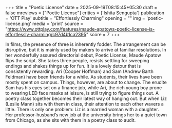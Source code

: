 +++
title = "Poetic License"
date = 2025-09-19T08:15:45+05:30
draft = false
mreviews = ["Poetic License"]
critics = ['Ishita Sengupta']
publication = 'OTT Play'
subtitle = "Effortlessly Charming"
opening = ""
img = 'poetic-license.png'
media = 'print'
source = "https://www.ottplay.com/features/maude-apatows-poetic-license-is-effortlessly-charming/c97d4b1ca2395"
score = 7
+++

In films, the presence of three is inherently fodder. The arrangement can be disruptive, but it is mainly used by makers to arrive at familiar resolutions. In her wonderfully assured directorial debut, Poetic License, Maude Apatow flips the script. She takes three people, resists settling for sweeping endings and shakes things up for fun. It is a lovely detour that is consistently rewarding. Ari (Cooper Hoffman) and Sam (Andrew Barth Feldman) have been friends for a while. As students, their lives have been mostly spent on campus. Things, however, are about to change. The erudite Sam has his eyes set on a finance job, while Ari, the rich young boy prone to wearing LED face masks at leisure, is still trying to figure things out. A poetry class together becomes their latest way of hanging out. But when Liz (Leslie Mann) sits with them in class, their attention to each other wavers a little. There is only one problem: Liz is a married woman with a daughter. Her professor-husband’s new job at the university brings her to a quiet town from Chicago, as she sits with them in a poetry class to audit.
